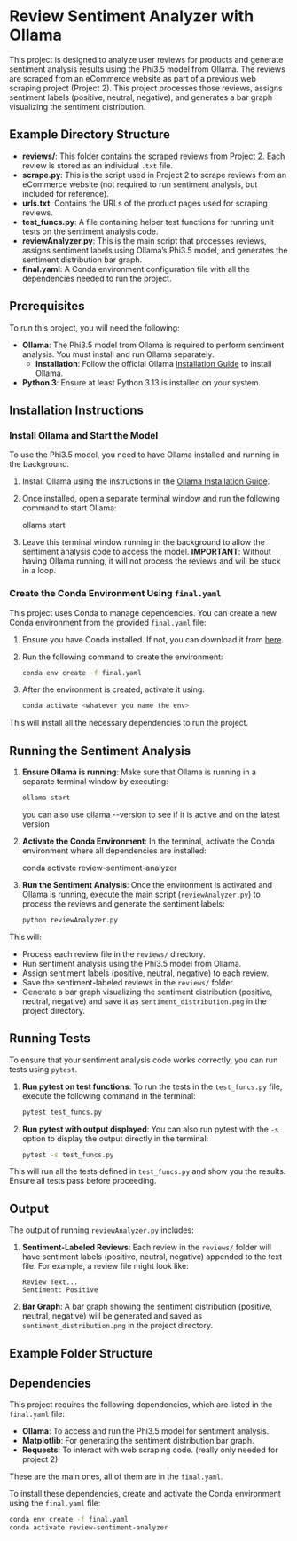 # Review Sentiment Analyzer with Ollama

This project is designed to analyze user reviews for products and generate sentiment analysis results using the Phi3.5 model from Ollama. The reviews are scraped from an eCommerce website as part of a previous web scraping project (Project 2). This project processes those reviews, assigns sentiment labels (positive, neutral, negative), and generates a bar graph visualizing the sentiment distribution.

## Example Directory Structure

- **reviews/**: This folder contains the scraped reviews from Project 2. Each review is stored as an individual `.txt` file.
- **scrape.py**: This is the script used in Project 2 to scrape reviews from an eCommerce website (not required to run sentiment analysis, but included for reference).
- **urls.txt**: Contains the URLs of the product pages used for scraping reviews.
- **test_funcs.py**: A file containing helper test functions for running unit tests on the sentiment analysis code.
- **reviewAnalyzer.py**: This is the main script that processes reviews, assigns sentiment labels using Ollama’s Phi3.5 model, and generates the sentiment distribution bar graph.
- **final.yaml**: A Conda environment configuration file with all the dependencies needed to run the project.

## Prerequisites

To run this project, you will need the following:

- **Ollama**: The Phi3.5 model from Ollama is required to perform sentiment analysis. You must install and run Ollama separately.
    - **Installation**: Follow the official Ollama [Installation Guide](https://ollama.com/docs) to install Ollama.
- **Python 3**: Ensure at least Python 3.13 is installed on your system.

## Installation Instructions

### Install Ollama and Start the Model

To use the Phi3.5 model, you need to have Ollama installed and running in the background.

1. Install Ollama using the instructions in the [Ollama Installation Guide](https://ollama.com/docs).

2. Once installed, open a separate terminal window and run the following command to start Ollama:

    ollama start

3. Leave this terminal window running in the background to allow the sentiment analysis code to access the model. **IMPORTANT**: Without having Ollama running, it will not process the reviews and will be stuck in a loop.

### Create the Conda Environment Using `final.yaml`

This project uses Conda to manage dependencies. You can create a new Conda environment from the provided `final.yaml` file:

1. Ensure you have Conda installed. If not, you can download it from [here](https://docs.conda.io/projects/conda/en/latest/user-guide/install/index.html).

2. Run the following command to create the environment:

    ```bash
    conda env create -f final.yaml
    ```

3. After the environment is created, activate it using:

    ```bash
    conda activate <whatever you name the env>
    ```

This will install all the necessary dependencies to run the project.

## Running the Sentiment Analysis

1. **Ensure Ollama is running**: Make sure that Ollama is running in a separate terminal window by executing:

    ```bash
    ollama start
    ```

    you can also use ollama --version to see if it is active and on the latest version

2. **Activate the Conda Environment**: In the terminal, activate the Conda environment where all dependencies are installed:

    conda activate review-sentiment-analyzer

3. **Run the Sentiment Analysis**: Once the environment is activated and Ollama is running, execute the main script (`reviewAnalyzer.py`) to process the reviews and generate the sentiment labels:

    ```bash
    python reviewAnalyzer.py
    ```

This will:

- Process each review file in the `reviews/` directory.
- Run sentiment analysis using the Phi3.5 model from Ollama.
- Assign sentiment labels (positive, neutral, negative) to each review.
- Save the sentiment-labeled reviews in the `reviews/` folder.
- Generate a bar graph visualizing the sentiment distribution (positive, neutral, negative) and save it as `sentiment_distribution.png` in the project directory.

## Running Tests

To ensure that your sentiment analysis code works correctly, you can run tests using `pytest`.

1. **Run pytest on test functions**: To run the tests in the `test_funcs.py` file, execute the following command in the terminal:

    ```bash
    pytest test_funcs.py
    ```

2. **Run pytest with output displayed**: You can also run pytest with the `-s` option to display the output directly in the terminal:

    ```bash
    pytest -s test_funcs.py
    ```

This will run all the tests defined in `test_funcs.py` and show you the results. Ensure all tests pass before proceeding.

## Output

The output of running `reviewAnalyzer.py` includes:

1. **Sentiment-Labeled Reviews**: Each review in the `reviews/` folder will have sentiment labels (positive, neutral, negative) appended to the text file. For example, a review file might look like:

    ```
    Review Text...
    Sentiment: Positive
    ```

2. **Bar Graph**: A bar graph showing the sentiment distribution (positive, neutral, negative) will be generated and saved as `sentiment_distribution.png` in the project directory.

## Example Folder Structure


## Dependencies

This project requires the following dependencies, which are listed in the `final.yaml` file:

- **Ollama**: To access and run the Phi3.5 model for sentiment analysis.
- **Matplotlib**: For generating the sentiment distribution bar graph.
- **Requests**: To interact with web scraping code. (really only needed for project 2)

These are the main ones, all of them are in the `final.yaml`.

To install these dependencies, create and activate the Conda environment using the `final.yaml` file:

```bash
conda env create -f final.yaml
conda activate review-sentiment-analyzer
